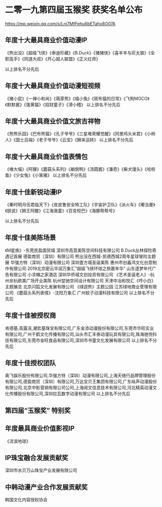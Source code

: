 # 二零一九第四届玉猴奖 获奖名单公布

https://mp.weixin.qq.com/s/Lni7MfFehu6bETahx8O07A

## 年度十大最具商业价值动漫IP
《熊出没》《超级飞侠》《泰迪珍藏》《B.Duck》《猪猪侠》《喜羊羊与灰太狼》《全职高手》《同道大叔》《开心超人联盟》《正义红师》

以上排名不分先后


## 年度十大最具商业价值动漫短视频
《猪小屁》《一禅小和尚》《萌芽熊》《喵小兔》《斑布猫的日常》《飞狗MOCO》《默默酱》《蛋黄猫》《招财童子》《滑小稽》
以上排名不分先后

## 年度十大最具商业价值文旅吉祥物

《熊熊乐园》《巴布熊猫》《孔子爷爷》《三星堆荣耀觉醒》《同里鸡头米君》《小柿人》《国士吕端》《老子爷爷》《云宝》《狮来运转》
以上排名不分先后

## 年度十大最具商业价值表情包
《嗷大喵》《阿狸》《蘑菇头系列》《躺倒鸭》《汤圆酱》《潘奇》《柴犬馒头》《哈啦鱼》《少女兔》《小笨猪》
以上排名不分先后

## 年度十佳新锐动漫IP
《秦时明月伍君临天下》《皮皮鲁安全特工队》《宇宙护卫队》《派火车》《嘟当曼》《朕说》《狮王阿醒》《江海渔童》《百变校巴》《海豚帮帮号》

以上排名不分先后

## 年度十佳美陈场景

《M星族》-东莞民盈国贸城  深圳市高意美陈空间科技有限公司
B.Duck丛林探险奇遇记首展  德盈商贸（深圳）有限公司
熊出没在西城-凯德西城2周年星球冒险主题展  华强方特（深圳）动漫有限公司
深圳壹方城圣诞美陈 惠州市创鑫鸿文化创意制作有限公司
2019北京密云华润万象汇“超级飞侠环球之旅嘉年华” 山东逐梦年代广告有限公司
小凉帽之家酒店 深圳华侨城文创投资有限公司
《艺术圣诞老人》-杭州余杭欧美广场开业美陈 杭州堃驰空间设计有限公司
天津中冶和悦汇《哼小白》主题展览 北京闪狐文化发展有限公司
《绿逗熊》主题公园 江苏绿地商业管理有限公司
《蘑菇头系列表情》-沈阳万象汇  广州蚊子动漫科技有限公司
以上排名不分先后
## 年度十佳被授权商
肯德基,高露洁,潮宏基珠宝有限公司,广东金添动漫股份有限公司,东莞市华旺实业有限公司,广州千鹤文化传播有限公司,汕头市汇丰泰动漫玩具有限公司,珠海驰悦科技有限公司,东莞市金旺食品有限公司,深圳市书童文化发展有限公司
以上排名不分先后

## 年度十佳授权团队
奥飞娱乐股份有限公司,华强方特（深圳）动漫有限公司,上海天络行品牌管理股份有限公司,德盈商贸（深圳）有限公司,万达宝贝王集团有限公司,广东咏声动漫股份有限公司,北京中影营销有限公司公司,上海阅文信息技术有限公司,河北精英动漫文化传播股份有限公司,深圳拉瓦数字动漫有限公司
以上排名不分先后

## 第四届“玉猴奖” 特别奖
## 年度最具商业价值影视IP
《流浪地球》
## IP珠宝融合发展贡献奖
深圳市水贝万山珠宝产业发展有限公司
## 中韩动漫产业合作发展贡献奖
韩国文化内容授权协会 
